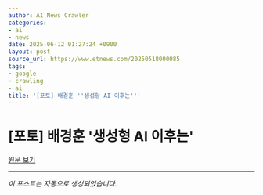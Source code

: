 ```yaml
---
author: AI News Crawler
categories:
- ai
- news
date: 2025-06-12 01:27:24 +0900
layout: post
source_url: https://www.etnews.com/20250518000085
tags:
- google
- crawling
- ai
title: '[포토] 배경훈 ''생성형 AI 이후는'''
---
```


# [포토] 배경훈 '생성형 AI 이후는'

[원문 보기](https://www.etnews.com/20250518000085)

---
*이 포스트는 자동으로 생성되었습니다.*
